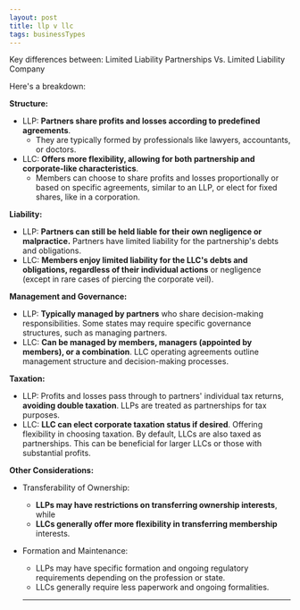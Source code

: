 ```yaml
---
layout: post
title: llp v llc
tags: businessTypes
---
```



Key differences between: Limited Liability Partnerships Vs. Limited Liability Company

Here's a breakdown:

**Structure:**

- LLP: **Partners share profits and losses according to predefined agreements**. 
  - They are typically formed by professionals like lawyers, accountants, or doctors.
- LLC: **Offers more flexibility, allowing for both partnership and corporate-like characteristics**. 
  - Members can choose to share profits and losses proportionally or based on specific agreements, similar to an LLP, or elect for fixed shares, like in a corporation.

**Liability:**

- LLP: **Partners can still be held liable for their own negligence or malpractice.** Partners have limited liability for the partnership's debts and obligations. 
- LLC: **Members enjoy limited liability for the LLC's debts and obligations, regardless of their individual actions** or negligence (except in rare cases of piercing the corporate veil).

**Management and Governance:**

- LLP: **Typically managed by partners** who share decision-making responsibilities. Some states may require specific governance structures, such as managing partners.
- LLC: **Can be managed by members, managers (appointed by members), or a combination**. LLC operating agreements outline management structure and decision-making processes.

**Taxation:**

- LLP: Profits and losses pass through to partners' individual tax returns, **avoiding double taxation**. LLPs are treated as partnerships for tax purposes. 
- LLC: **LLC can elect corporate taxation status if desired**. Offering flexibility in choosing taxation. By default, LLCs are also taxed as partnerships.  This can be beneficial for larger LLCs or those with substantial profits.

**Other Considerations:**

- Transferability of Ownership: 
  - **LLPs may have restrictions on transferring ownership interests**, while 
  - **LLCs generally offer more flexibility in transferring membership** interests.

- Formation and Maintenance: 
  - LLPs may have specific formation and ongoing regulatory requirements depending on the profession or state. 
  - LLCs generally require less paperwork and ongoing formalities.

  ---